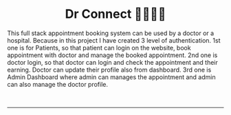 <div>
<div align="center">
  
# Dr Connect 👨‍⚕️🏥🤒
</div>

This full stack appointment booking system can be used by a doctor or a hospital. Because in this project I have created 3 level of authentication. 1st one is for Patients, so that patient can login on the website, book appointment with doctor and manage the booked appointment. 2nd one is doctor login, so that doctor can login and check the appointment and their earning. Doctor can update their profile also from dashboard. 3rd one is Admin Dashboard where admin can manages the appointment and admin can also manage the doctor profile.

<br/><hr/><br/>

</div>


